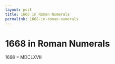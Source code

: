 ```yaml
---
layout: post
title: 1668 in Roman Numerals
permalink: 1668-in-roman-numerals
---
```


# 1668 in Roman Numerals

1668 = MDCLXVIII
